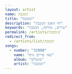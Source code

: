 ```yaml
---
layout: artist
name: המכבה
title: "המכבה"
description: "דף האמן המכבה"
keywords: "שירים, מוזיקה, המכבה"
permalink: /artists/המכבה/
redirect_from:
  - /artists/list/המכבה
songs:
  - number: "32998"
    name: "טאי פריים גויס"
    album: "סינגלים"
    artist: "המכבה"
---
```

